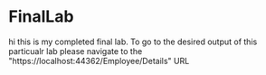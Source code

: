 # FinalLab
hi this is my completed final lab.
To go to the desired output of this particualr lab please navigate to the "https://localhost:44362/Employee/Details" URL 
